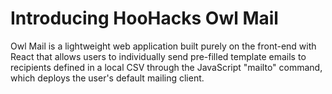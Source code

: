 # Introducing HooHacks Owl Mail
Owl Mail is a lightweight web application built purely on the front-end with React that allows users to individually send pre-filled template emails to recipients defined in a local CSV through the JavaScript "mailto" command, which deploys the user's default mailing client.  

